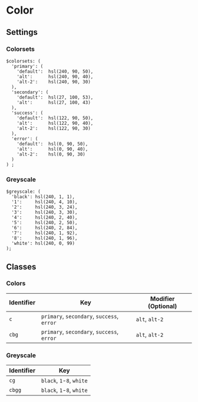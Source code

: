 # Color

## Settings

### Colorsets
```
$colorsets: (
  'primary': (
    'default':  hsl(240, 90, 50),
    'alt':      hsl(240, 90, 40),
    'alt-2':    hsl(240, 90, 30)
  ),
  'secondary': (
    'default':  hsl(27, 100, 53),
    'alt':      hsl(27, 100, 43)
  ),
  'success': (
    'default':  hsl(122, 90, 50),
    'alt':      hsl(122, 90, 40),
    'alt-2':    hsl(122, 90, 30)
  ),
  'error': (
    'default':  hsl(0, 90, 50),
    'alt':      hsl(0, 90, 40),
    'alt-2':    hsl(0, 90, 30)
  )
) ;
```

### Greyscale
```
$greyscale: (
  'black': hsl(240, 1, 1),
  '1':     hsl(240, 4, 10),
  '2':     hsl(240, 3, 24),
  '3':     hsl(240, 3, 30),
  '4':     hsl(240, 2, 40),
  '5':     hsl(240, 2, 50),
  '6':     hsl(240, 2, 84),
  '7':     hsl(240, 1, 92),
  '8':     hsl(240, 1, 96),
  'white': hsl(240, 0, 99)
);
```

## Classes

### Colors

| Identifier    | Key | Modifier (Optional) |
|--------|-|-|
| `c` | `primary`, `secondary`, `success`, `error` | `alt`, `alt-2` |
| `cbg` | `primary`, `secondary`, `success`, `error` | `alt`, `alt-2` |


### Greyscale
| Identifier    | Key |
|--------|-|
| `cg` | `black`, `1`-`8`, `white` |
| `cbgg` | `black`, `1`-`8`, `white` |
